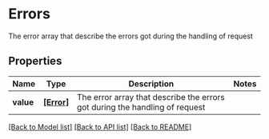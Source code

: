 # Errors

The error array that describe the errors got during the handling of request

## Properties
Name | Type | Description | Notes
------------ | ------------- | ------------- | -------------
**value** | [**[Error]**](Error.md) | The error array that describe the errors got during the handling of request | 

[[Back to Model list]](../_README.md#documentation-for-models) [[Back to API list]](../_README.md#documentation-for-api-endpoints) [[Back to README]](../_README.md)


